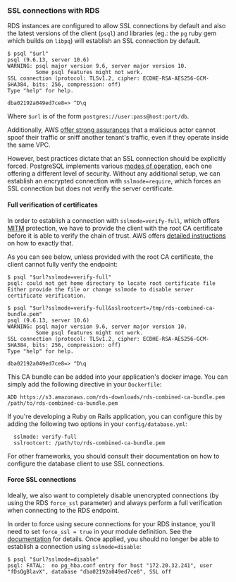 ### SSL connections with RDS

RDS instances are configured to allow SSL connections by default and also the latest versions of the client (`psql`) and
libraries (eg.: the `pg` ruby gem which builds on `libpq`) will establish an SSL connection by default.

```
$ psql "$url"
psql (9.6.13, server 10.6)
WARNING: psql major version 9.6, server major version 10.
         Some psql features might not work.
SSL connection (protocol: TLSv1.2, cipher: ECDHE-RSA-AES256-GCM-SHA384, bits: 256, compression: off)
Type "help" for help.

dba02192a049ed7ce8=> ^D\q
```

Where `$url` is of the form `postgres://user:pass@host:port/db`.

Additionally, AWS [offer strong assurances][aws-sec-wp] that a malicious actor cannot spoof their traffic or sniff
another tenant's traffic, even if they operate inside the same VPC.

However, best practices dictate that an SSL connection should be explicitly forced. PostgreSQL implements various
[modes of operation][libpq-ssl], each one offering a different level of security. Without any additional setup, we can
establish an encrypted connection with `sslmode=require`, which forces an SSL connection but does not verify the server
certificate.

#### Full verification of certificates

In order to establish a connection with `sslmode=verify-full`, which offers [MITM][mitm] protection, we have to provide
the client with the root CA certificate before it is able to verify the chain of trust. AWS offers [detailed instructions][aws-rds-ssl]
on how to exactly that.

As you can see below, unless provided with the root CA certificate, the client cannot fully verify the endpoint:

```
$ psql "$url?sslmode=verify-full"
psql: could not get home directory to locate root certificate file
Either provide the file or change sslmode to disable server certificate verification.
```

```
$ psql "$url?sslmode=verify-full&sslrootcert=/tmp/rds-combined-ca-bundle.pem"
psql (9.6.13, server 10.6)
WARNING: psql major version 9.6, server major version 10.
         Some psql features might not work.
SSL connection (protocol: TLSv1.2, cipher: ECDHE-RSA-AES256-GCM-SHA384, bits: 256, compression: off)
Type "help" for help.

dba02192a049ed7ce8=> ^D\q
```

This CA bundle can be added into your application's docker image. You can simply add the following directive in your
`Dockerfile`:

```
ADD https://s3.amazonaws.com/rds-downloads/rds-combined-ca-bundle.pem /path/to/rds-combined-ca-bundle.pem
```

If you're developing a Ruby on Rails application, you can configure this by adding the following two options in your
`config/database.yml`:

```
  sslmode: verify-full
  sslrootcert: /path/to/rds-combined-ca-bundle.pem
```

For other frameworks, you should consult their documentation on how to configure the database client to use SSL
connections.

#### Force SSL connections

Ideally, we also want to completely disable unencrypted connections (by using the RDS `force_ssl` parameter) and always
perform a full verification when connecting to the RDS endpoint.

In order to force using secure connections for your RDS instance, you'll need to set `force_ssl = true` in your module
definition. See the [documentation][rds-module] for details. Once applied, you should no longer be able to establish
a connection using `sslmode=disable`:

```
$ psql "$url?sslmode=disable"
psql: FATAL:  no pg_hba.conf entry for host "172.20.32.241", user "fDsQgBlavX", database "dba02192a049ed7ce8", SSL off
```

[aws-sec-wp]: https://d1.awsstatic.com/whitepapers/aws-security-whitepaper.pdf
[aws-rds-ssl]: https://docs.aws.amazon.com/AmazonRDS/latest/UserGuide/CHAP_PostgreSQL.html#PostgreSQL.Concepts.General.SSL
[libpq-ssl]: https://www.postgresql.org/docs/current/libpq-ssl.html
[mitm]: https://en.wikipedia.org/wiki/Man-in-the-middle_attack
[rds-module]: https://github.com/ministryofjustice/cloud-platform-terraform-rds-instance/#inputs
